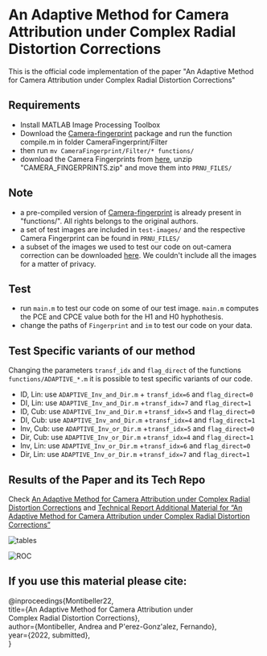 # An Adaptive Method for Camera Attribution under Complex Radial Distortion Corrections

This is the official code implementation of the paper "An Adaptive Method for Camera Attribution under Complex Radial Distortion Corrections"

## Requirements

- Install MATLAB Image Processing Toolbox
- Download the [Camera-fingerprint](https://dde.binghamton.edu/download/camera_fingerprint/)
 package and run the function compile.m in folder CameraFingerprint/Filter
 - then run ```mv CameraFingerprint/Filter/* functions/```
 - download the Camera Fingerprints from [here](https://drive.google.com/file/d/1wpRwT7mthgPChJh9o4rkIwgbswVC5VOt/view?usp=sharing), unzip "CAMERA_FINGERPRINTS.zip" and move them into ```PRNU_FILES/```

## Note
- a pre-compiled version of [Camera-fingerprint](https://dde.binghamton.edu/download/camera_fingerprint/) is already present in "functions/". All rights belongs to the original authors.
- a set of test images are included in ```test-images/``` and the respective Camera Fingerprint can be found in ```PRNU_FILES/```
- a subset of the images we used to test our code on out-camera correction can be downloaded [here](https://drive.google.com/drive/folders/1dvNodEo5LI-gWeLvnh47-bSMGnq8wXyu?usp=sharing). We couldn't include all the images for a matter of privacy.

## Test

- run ```main.m``` to test our code on some of our test image. ```main.m``` computes the PCE and CPCE value both for the H1 and H0 hyphothesis.
- change the paths of ```Fingerprint``` and ```im``` to test our code on your data.

## Test Specific variants of our method
Changing the parameters ```transf_idx``` and ```flag_direct``` of the functions ```functions/ADAPTIVE_*.m``` it is possible to test specific variants of our code.

- ID, Lin: use ```ADAPTIVE_Inv_and_Dir.m``` + ```transf_idx=6``` and ```flag_direct=0```
- DI, Lin: use ```ADAPTIVE_Inv_and_Dir.m``` +```transf_idx=7``` and ```flag_direct=1```
- ID, Cub: use ```ADAPTIVE_Inv_and_Dir.m``` +```transf_idx=5``` and ```flag_direct=0```
- DI, Cub: use ```ADAPTIVE_Inv_and_Dir.m``` +```transf_idx=4``` and ```flag_direct=1```
- Inv, Cub: use ```ADAPTIVE_Inv_or_Dir.m``` +```transf_idx=5``` and ```flag_direct=0```
- Dir, Cub: use ```ADAPTIVE_Inv_or_Dir.m``` +```transf_idx=4``` and ```flag_direct=1```
- Inv, Lin: use ```ADAPTIVE_Inv_or_Dir.m``` +```transf_idx=6``` and ```flag_direct=0```
- Dir, Lin: use ```ADAPTIVE_Inv_or_Dir.m``` +```transf_idx=7``` and ```flag_direct=1```

## Results of the Paper and its Tech Repo

Check [An Adaptive Method for Camera Attribution under Complex Radial Distortion Corrections]() and [Technical Report Additional Material for “An Adaptive Method for Camera Attribution under Complex Radial Distortion Corrections”]()

![tables](https://github.com/AndreaMontibeller/AdaptivePRNUCameraAttribution/blob/main/images/tables.png?raw=true)

![ROC](https://github.com/AndreaMontibeller/AdaptivePRNUCameraAttribution/blob/main/images/ROC_all_new-1.png?raw=true)

## If you use this material please cite:

@inproceedings{Montibeller22, \
  title={An Adaptive Method for Camera Attribution under \
Complex Radial Distortion Corrections}, \
  author={Montibeller, Andrea and P\'erez-Gonz\'alez, Fernando}, \
  year={2022, submitted}, \
}
